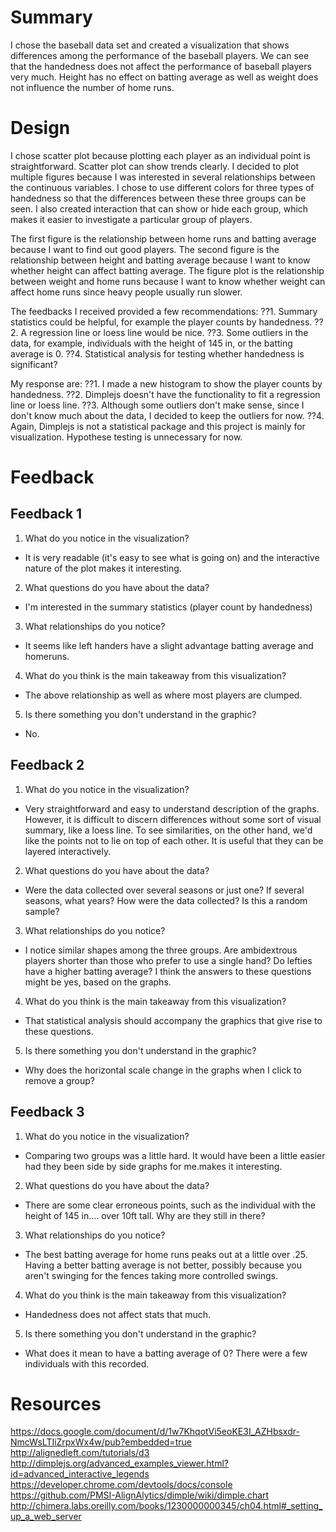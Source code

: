 Summary
===========

I chose the baseball data set and created a visualization that shows differences among the performance of the baseball players. We can see that the handedness does not affect the performance of baseball players very much. Height has no effect on batting average as well as weight does not influence the number of home runs.

Design
===========

I chose scatter plot because plotting each player as an individual point is straightforward. Scatter plot can show trends clearly. I decided to plot multiple figures because I was interested in several relationships between the continuous variables. I chose to use different colors for three types of handedness so that the differences between these three groups can be seen. I also created interaction that can show or hide each group, which makes it easier to investigate a particular group of players.

The first figure is the relationship between home runs and batting average because I want to find out good players. The second figure is the relationship between height and batting average because I want to know whether height can affect batting average. The figure plot is the relationship between weight and home runs because I want to know whether weight can affect home runs since heavy people usually run slower.

The feedbacks I received provided a few recommendations:
??1. Summary statistics could be helpful, for example the player counts by handedness.
??2. A regression line or loess line would be nice.
??3. Some outliers in the data, for example, individuals with the height of 145 in, or the batting average is 0.
??4. Statistical analysis for testing whether handedness is significant?

My response are:
??1. I made a new histogram to show the player counts by handedness.
??2. Dimplejs doesn't have the functionality to fit a regression line or loess line.
??3. Although some outliers don't make sense, since I don't know much about the data, I decided to keep the outliers for now.
??4. Again, Dimplejs is not a statistical package and this project is mainly for visualization. Hypothese testing is unnecessary for now.


Feedback
===========

Feedback 1
------
1. What do you notice in the visualization?
* It is very readable (it's easy to see what is going on) and the interactive nature of the plot makes it interesting.
2. What questions do you have about the data?
* I'm interested in the summary statistics (player count by handedness)
3. What relationships do you notice?
* It seems like left handers have a slight advantage batting average and homeruns.
4. What do you think is the main takeaway from this visualization?
* The above relationship as well as where most players are clumped.
5. Is there something you don't understand in the graphic?
* No.

Feedback 2
------
1. What do you notice in the visualization?
* Very straightforward and easy to understand description of the graphs. However, it is difficult to discern differences without some sort of visual summary, like a loess line. To see similarities, on the other hand, we'd like the points not to lie on top of each other. It is useful that they can be layered interactively.
2. What questions do you have about the data?
* Were the data collected over several seasons or just one? If several seasons, what years? How were the data collected? Is this a random sample?
3. What relationships do you notice?
* I notice similar shapes among the three groups. Are ambidextrous players shorter than those who prefer to use a single hand? Do lefties have a higher batting average? I think the answers to these questions might be yes, based on the graphs.
4. What do you think is the main takeaway from this visualization?
* That statistical analysis should accompany the graphics that give rise to these questions.
5. Is there something you don't understand in the graphic?
* Why does the horizontal scale change in the graphs when I click to remove a group?

Feedback 3
------
1. What do you notice in the visualization?
* Comparing two groups was a little hard. It would have been a little easier had they been side by side graphs for me.makes it interesting.
2. What questions do you have about the data?
* There are some clear erroneous points, such as the individual with the height of 145 in.... over 10ft tall. Why are they still in there?
3. What relationships do you notice?
* The best batting average for home runs peaks out at a little over .25. Having a better batting average is not better, possibly because you aren't swinging for the fences taking more controlled swings.
4. What do you think is the main takeaway from this visualization?
* Handedness does not affect stats that much.
5. Is there something you don't understand in the graphic?
* What does it mean to have a batting average of 0? There were a few individuals with this recorded.




Resources
===========
https://docs.google.com/document/d/1w7KhqotVi5eoKE3I_AZHbsxdr-NmcWsLTIiZrpxWx4w/pub?embedded=true
http://alignedleft.com/tutorials/d3
http://dimplejs.org/advanced_examples_viewer.html?id=advanced_interactive_legends
https://developer.chrome.com/devtools/docs/console
https://github.com/PMSI-AlignAlytics/dimple/wiki/dimple.chart
http://chimera.labs.oreilly.com/books/1230000000345/ch04.html#_setting_up_a_web_server